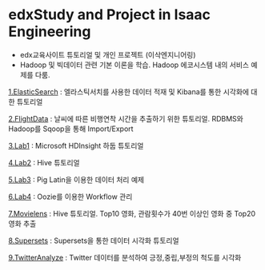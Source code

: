 # edxStudy and Project in Isaac Engineering
- edx교육사이트 튜토리얼 및 개인 프로젝트 (이삭엔지니어링)
- Hadoop 및 빅데이터 관련 기본 이론을 학습. Hadoop 에코시스템 내의 서비스 예제를 다룸.

[1.ElasticSearch](https://github.com/KimHyungkeun/edxStudy/tree/master/ElasticSearch) : 엘라스틱서치를 사용한 데이터 적재 및 Kibana를 통한 시각화에 대한 튜토리얼

[2.FlightData](https://github.com/KimHyungkeun/edxStudy/tree/master/FlightData) : 날씨에 따른 비행연착 시간을 추출하기 위한 튜토리얼. RDBMS와 Hadoop를 Sqoop을 통해 Import/Export

[3.Lab1](https://github.com/KimHyungkeun/edxStudy/tree/master/Lab1) : Microsoft HDInsight 하둡 튜토리얼

[4.Lab2](https://github.com/KimHyungkeun/edxStudy/tree/master/Lab2) : Hive 튜토리얼

[5.Lab3](https://github.com/KimHyungkeun/edxStudy/tree/master/Lab3) : Pig Latin을 이용한 데이터 처리 예제

[6.Lab4](https://github.com/KimHyungkeun/edxStudy/tree/master/Lab4) : Oozie를 이용한 Workflow 관리

[7.Movielens](https://github.com/KimHyungkeun/edxStudy/tree/master/Movielens) : Hive 튜토리얼. Top10 영화, 관람횟수가 40번 이상인 영화 중 Top20 영화 추출

[8.Supersets](https://github.com/KimHyungkeun/edxStudy/tree/master/Supersets) : Supersets을 통한 데이터 시각화 튜토리얼

[9.TwitterAnalyze](https://github.com/KimHyungkeun/edxStudy/tree/master/TwitterAnalyze) : Twitter 데이터를 분석하여 긍정,중립,부정의 척도를 시각화
